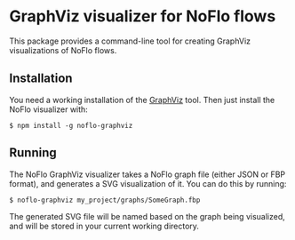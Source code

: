 GraphViz visualizer for NoFlo flows
===================================

This package provides a command-line tool for creating GraphViz visualizations of NoFlo flows.

## Installation

You need a working installation of the [GraphViz](http://www.graphviz.org/) tool. Then just install the NoFlo visualizer with:

    $ npm install -g noflo-graphviz

## Running

The NoFlo GraphViz visualizer takes a NoFlo graph file (either JSON or FBP format), and generates a SVG visualization of it. You can do this by running:

    $ noflo-graphviz my_project/graphs/SomeGraph.fbp

The generated SVG file will be named based on the graph being visualized, and will be stored in your current working directory.
